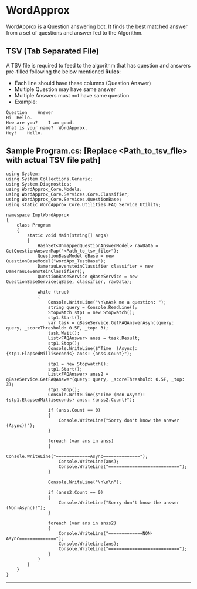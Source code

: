 # WordApprox

WordApprox is a Question answering bot. It finds the best matched answer from a set of questions and answer fed to the Algorithm.

## TSV (Tab Separated File)

A TSV file is required to feed to the algorithm that has question and answers pre-filled following the below mentioned **Rules**:

- Each line should have these columns (Question Answer)
- Multiple Question may have same answer
- Multiple Answers must not have same question
- Example:

```
Question	Answer
Hi	Hello.
How are you?	I am good.
What is your name?	WordApprox.
Hey!	Hello.
```

## Sample Program.cs: [Replace <Path_to_tsv_file> with actual TSV file path]

```
using System;
using System.Collections.Generic;
using System.Diagnostics;
using WordApprox_Core.Models;
using WordApprox_Core.Services.Core.Classifier;
using WordApprox_Core.Services.QuestionBase;
using static WordApprox_Core.Utilities.FAQ_Service_Utility;

namespace ImplWordApprox
{
    class Program
    {
        static void Main(string[] args)
        {
            HashSet<UnmappedQuestionAnswerModel> rawData = GetQuestionAnswerMap("<Path_to_tsv_file>");
            QuestionBaseModel qBase = new QuestionBaseModel("wordApx_TestBase");
            DamerauLevensteinClassifier classifier = new DamerauLevensteinClassifier();
            QuestionBaseService qBaseService = new QuestionBaseService(qBase, classifier, rawData);

            while (true)
            {
                Console.WriteLine("\n\nAsk me a question: ");
                string query = Console.ReadLine();
                Stopwatch stp1 = new Stopwatch();
                stp1.Start();
                var task = qBaseService.GetFAQAnswerAsync(query: query, _scoreThreshold: 0.5F, _top: 3);
                task.Wait();
                List<FAQAnswer> anss = task.Result;
                stp1.Stop();
                Console.WriteLine($"Time  (Async): {stp1.ElapsedMilliseconds} anss: {anss.Count}");

                stp1 = new Stopwatch();
                stp1.Start();
                List<FAQAnswer> anss2 = qBaseService.GetFAQAnswer(query: query, _scoreThreshold: 0.5F, _top: 3);
                stp1.Stop();
                Console.WriteLine($"Time (Non-Async): {stp1.ElapsedMilliseconds} anss: {anss2.Count}");

                if (anss.Count == 0)
                {
                    Console.WriteLine("Sorry don't know the answer (Async)!");
                }

                foreach (var ans in anss)
                {
                    Console.WriteLine("=============Async==============");
                    Console.WriteLine(ans);
                    Console.WriteLine("===========================");
                }

                Console.WriteLine("\n\n\n");

                if (anss2.Count == 0)
                {
                    Console.WriteLine("Sorry don't know the answer (Non-Async)!");
                }

                foreach (var ans in anss2)
                {
                    Console.WriteLine("=============NON-Async==============");
                    Console.WriteLine(ans);
                    Console.WriteLine("===========================");
                }
            }
        }
    }
}
```

---
